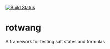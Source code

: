 [![Build Status](https://travis-ci.org/plus3it/rotwang.svg)](https://travis-ci.org/plus3it/rotwang)

# rotwang
A framework for testing salt states and formulas
